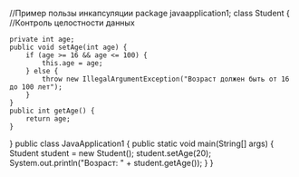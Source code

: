 //Пример пользы инкапсуляции
package javaapplication1;
class Student { //Контроль целостности данных

    private int age;
    public void setAge(int age) {
        if (age >= 16 && age <= 100) {
            this.age = age;
        } else {
            throw new IllegalArgumentException("Возраст должен быть от 16 до 100 лет");
        }
    }
    public int getAge() {
        return age;
    }
}
public class JavaApplication1 {
    public static void main(String[] args) {
        Student student = new Student();
        student.setAge(20);
        System.out.println("Возраст: " + student.getAge());
    }
}

